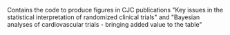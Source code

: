 Contains the code to produce figures in CJC publications "Key issues in the statistical interpretation of randomized clinical trials" and "Bayesian analyses of cardiovascular trials - bringing added value to the table"
